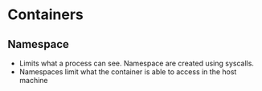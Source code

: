 # Containers

## Namespace
- Limits what a process can see. Namespace are created using syscalls. 
- Namespaces limit what the container is able to access in the host machine